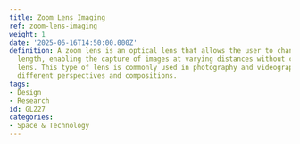 ```yaml
---
title: Zoom Lens Imaging
ref: zoom-lens-imaging
weight: 1
date: '2025-06-16T14:50:00.000Z'
definition: A zoom lens is an optical lens that allows the user to change the focal
  length, enabling the capture of images at varying distances without changing the
  lens. This type of lens is commonly used in photography and videography to achieve
  different perspectives and compositions.
tags:
- Design
- Research
id: GL227
categories:
- Space & Technology
---
```


